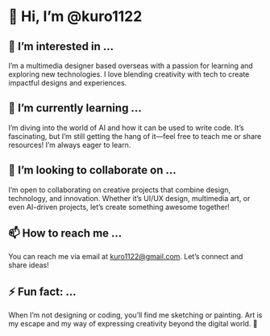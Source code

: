 # 👋 Hi, I’m @kuro1122

## 👀 I’m interested in ...
I’m a multimedia designer based overseas with a passion for learning and exploring new technologies. I love blending creativity with tech to create impactful designs and experiences.

## 🌱 I’m currently learning ...
I’m diving into the world of AI and how it can be used to write code. It’s fascinating, but I’m still getting the hang of it—feel free to teach me or share resources! I’m always eager to learn.

## 💞️ I’m looking to collaborate on ...
I’m open to collaborating on creative projects that combine design, technology, and innovation. Whether it’s UI/UX design, multimedia art, or even AI-driven projects, let’s create something awesome together!

## 📫 How to reach me ...
You can reach me via email at [kuro1122@gmail.com](mailto:kuro1122@gmail.com). Let’s connect and share ideas!

## ⚡ Fun fact: ...
When I’m not designing or coding, you’ll find me sketching or painting. Art is my escape and my way of expressing creativity beyond the digital world. 🎨
